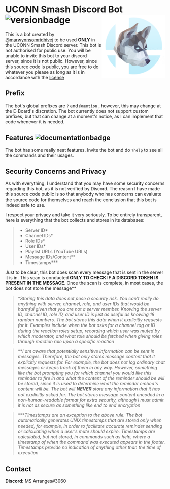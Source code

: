 # UCONN Smash Discord Bot <img align="right" src="/uconnsmashreal.png" height="200" width="200" border-radius="100">![versionbadge](https://img.shields.io/badge/UCONN%20Smash%20Bot-v2.0.0-brightgreen)

This is a bot created by [@marwynnsomridhivej](https://github.com/marwynnsomridhivej) to be used **ONLY** in the UCONN Smash Discord server. This bot is not authorised for public use. You will be unable to invite this bot to your discord server, since it is not public. However, since this source code is public, you are free to do whatever you please as long as it is in accordance with the [license](/LICENSE)

## Prefix

The bot's global prefixes are `?` and `@mention` , however, this may change at the E-Board's discretion. The bot currently does not support custom prefixes, but that can change at a moment's notice, as I can implement that code whenever it is needed.

## Features ![documentationbadge](https://img.shields.io/badge/Documentation-100%25-bright_green)

The bot has some really neat features. Invite the bot and do `?help` to see all the commands and their usages.

## Security Concerns and Privacy

As with everything, I understand that you may have some security concerns regarding this bot, as it is not verified by 
Discord. The reason I have made this source code public is so that anybody who has concerns can evaluate the source 
code for themselves and reach the conclusion that this bot is indeed safe to use.

I respect your privacy and take it very seriously. To be entirely transparent, here is everything that the bot collects and stores in its databases:

> - Server ID*
> - Channel IDs*
> - Role IDs*
> - User IDs*
> - Playlist URLs (YouTube URLs)
> - Message IDs/Content**
> - Timestamps***

Just to be clear, this bot does scan every message that is sent in the server it is in. This scan is conducted **ONLY TO CHECK IF A DISCORD TOKEN IS PRESENT IN THE MESSAGE**. Once the scan is complete, in most cases, the bot does not store the message**

> \**Storing this data does not pose a security risk. You can't really do anything with server, channel, role, and user IDs that would be harmful given that you are not a server member. Knowing the server ID, channel ID, role ID, and user ID is just as useful as knowing 18 random numbers. The bot stores this data when it explicitly requests for it. Examples include when the bot asks for a channel tag or ID during the reaction roles setup, recording which user was muted by which moderator, and what role should be fetched when giving roles through reaction role upon a specific reaction*

> \*\**I am aware that potentially sensitive information can be sent in messages. Therefore, the bot only stores message content that it explicitly requests for. For example, the bot does not log ordinary chat messages or keeps track of them in any way. However, something like the bot prompting you for which channel you would like this reminder to fire in and what the content of the reminder should be will be stored, since it is used to determine what the reminder embed's content will be. The bot will **NEVER** store any information that it has not explicitly asked for. The bot stores message content encoded in a non-human-readable format for extra security, although I must admit it is not as secure as something like end to end encryption*

> \*\*\**Timestamps are an exception to the above rule. The bot automatically generates UNIX timestamps that are stored only when needed, for example, in order to facilitate accurate reminder sending or calculating when a user's mute should expire. Timestamps are calculated, but not stored, in commands such as help, where a timestamp of when the command was executed appears in the footer. Timestamps provide no indication of anything other than the time of execution*

## Contact

**Discord:** MS Arranges#3060
